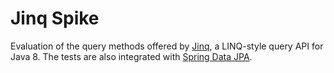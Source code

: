 # Jinq Spike

Evaluation of the query methods offered by [Jinq](https://github.com/my2iu/Jinq), a LINQ-style query API for Java 8.
The tests are also integrated with [Spring Data JPA](http://projects.spring.io/spring-data-jpa/).